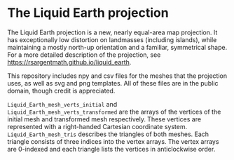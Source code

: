 # The Liquid Earth projection

The Liquid Earth projection is a new, nearly equal-area map projection. It has exceptionally low distortion on landmasses (including islands), while maintaining a mostly north-up orientation and a familiar, symmetrical shape. For a more detailed description of the projection, see https://rsargentmath.github.io/liquid_earth.

This repository includes npy and csv files for the meshes that the projection uses, as well as svg and png templates. All of these files are in the public domain, though credit is appreciated.

`Liquid_Earth_mesh_verts_initial` and `Liquid_Earth_mesh_verts_transformed` are the arrays of the vertices of the initial mesh and transformed mesh respectively. These vertices are represented with a right-handed Cartesian coordinate system. `Liquid_Earth_mesh_tris` describes the triangles of both meshes. Each triangle consists of three indices into the vertex arrays. The vertex arrays are 0-indexed and each triangle lists the vertices in anticlockwise order.